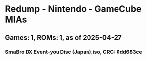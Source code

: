 # Redump - Nintendo - GameCube MIAs
## Games: 1, ROMs: 1, as of 2025-04-27

### SmaBro DX Event-you Disc (Japan).iso, CRC: 0dd683ce
